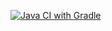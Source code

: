 [![Java CI with Gradle](https://github.com/Galina0109/Patterns/actions/workflows/gradle.yml/badge.svg)](https://github.com/Galina0109/Patterns/actions/workflows/gradle.yml)
